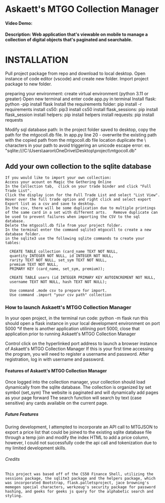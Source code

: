 # Askaett's MTGO Collection Manager
#### Video Demo:  <URL HERE>
#### Description: Web application that's viewable on mobile to manage a collection of digital objects that's paginated and searchable. 
# INSTALLATION
  Pull project package from repo and download to local desktop. 
  Open instance of code editor (vscode) and create new folder. 
  Import project package to new folder. 
  
  preparing your environment:
    create virtual environment (python 3.11 or greater)
    Open new terminal and enter code app.py in terminal
    Install flask: python -pip install flask 
    Install the requirements folder: pip install -r requirements
    install cs50: pip3 install cs50
    install flask_sessions: pip install flask_session
    install helpers: pip install helpers
    install requests: pip install requests

  Modify sql database path:
    In the project folder saved to desktop, copy the path for the mtgocoll.db file. 
    In app.py line 20 - overwrite the existing path with the copied path from the mtgocoll.db file location
    duplicate the \ characters in your path to avoid triggering an unicode escape error:
      ex. "sqlite:///C:\\Users\\aaron\\OneDrive\\Desktop\\project\\mtgocoll.db"

## Add your own collection to the sqlite database
    
    If you would like to import your own collection: 
    Access your acount on Magic the Gethering Online 
    In the Collection tab,  click on your trade binder and click "Full Trade List". 
    Click the display icon for the Full Trade List and select "List View". 
    Hover over the full trade option and right click and select export
    Export list as a csv and save to desktop.
    In the csv, there will be some duplication due to multiple printings of the same card in a set with different arts.   Remove duplicate can be used to prevent failures when importing the CSV to the sql database. 
    Delete the mtgocoll.db file from your project folder. 
    In the terminal enter the command sqlite3 mtgocoll to create a new database folder. 
    in the sqlite3 use the following sqlite commands to create your tables:

      CREATE TABLE collection (card_name TEXT NOT NULL,
      quantity INTEGER NOT NULL, id INTEGER NOT NULL, 
      rarity TEXT NOT NULL, set_sym TEXT NOT NULL, 
      premium TEXT NOT NULL, 
      PRIMARY KEY (card_name, set_sym, premium)); 
  
      CREATE TABLE users (id INTEGER PRIMARY KEY AUTOINCREMENT NOT NULL,  
      username TEXT NOT NULL, hash TEXT NOT NULL);

      Use command .mode csv to prepare for import. 
      Use command .import "your csv path" collection

### How to launch Askaett's MTGO Collection Manager 
  In your open project, in the terminal run code: python -m flask run
  this should open a flask instance in your local development environment on port 5000 
    *if there is another application utilining port 5000, close that application prior to 
    running Askaett's MTGO Collection Manager

  Control click on the hyperlinked port address to launch a browser instance of Askaett's MTGO Collection Manager
  If this is your first time accessing the program, you will need to register a username and password. 
  After registration, log in with username and password. 

#### Features of Askaett's MTGO Collection Manager
  Once logged into the collection manager, your collection should load dynamically from the sqlite database. 
  The collection is organized by set symbol (set_sym)
  The website is paginated and will dynamically add pages as your page forward
  The search function will search by text (case sensitive) any cards available on the current page. 
  
##### Future Features
  During development, I attempted to incorporate an API call to MTGJSON to export a price list that could be joined to the existing sqlite database file through a temp join and modify the index HTML to add a price column, however, I could not successfully code the api call and tokenization due to my limited development skills. 

###### Credits
    This project was based off of the CS50 Finance Shell, utilizing the sessions package, the sqlite3 package and the helpers package, which was incorporated Bootstrap, flask.palletsproject, jace browning's memegen special characters, werkzeug's security package for password hashing, and geeks for geeks js query for the alphabetic search and styling.
